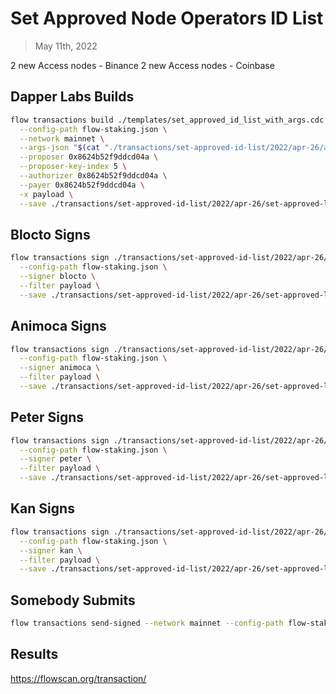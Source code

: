 # Set Approved Node Operators ID List

> May 11th, 2022

2 new Access nodes - Binance
2 new Access nodes - Coinbase


## Dapper Labs Builds

```sh
flow transactions build ./templates/set_approved_id_list_with_args.cdc \
  --config-path flow-staking.json \
  --network mainnet \
  --args-json "$(cat "./transactions/set-approved-id-list/2022/apr-26/arguments.json")" \
  --proposer 0x8624b52f9ddcd04a \
  --proposer-key-index 5 \
  --authorizer 0x8624b52f9ddcd04a \
  --payer 0x8624b52f9ddcd04a \
  -x payload \
  --save ./transactions/set-approved-id-list/2022/apr-26/set-approved-list-apr-26-unsigned.rlp
```

## Blocto Signs

```sh
flow transactions sign ./transactions/set-approved-id-list/2022/apr-26/set-approved-list-apr-26-unsigned.rlp \
  --config-path flow-staking.json \
  --signer blocto \
  --filter payload \
  --save ./transactions/set-approved-id-list/2022/apr-26/set-approved-list-apr-26-sig-1.rlp
```

## Animoca Signs

```sh
flow transactions sign ./transactions/set-approved-id-list/2022/apr-26/set-approved-list-apr-26-sig-1.rlp \
  --config-path flow-staking.json \
  --signer animoca \
  --filter payload \
  --save ./transactions/set-approved-id-list/2022/apr-26/set-approved-list-apr-26-sig-2.rlp
```

## Peter Signs

```sh
flow transactions sign ./transactions/set-approved-id-list/2022/apr-26/set-approved-list-apr-26-sig-2.rlp \
  --config-path flow-staking.json \
  --signer peter \
  --filter payload \
  --save ./transactions/set-approved-id-list/2022/apr-26/set-approved-list-apr-26-sig-3.rlp
```

## Kan Signs

```sh
flow transactions sign ./transactions/set-approved-id-list/2022/apr-26/set-approved-list-apr-26-sig-3.rlp \
  --config-path flow-staking.json \
  --signer kan \
  --filter payload \
  --save ./transactions/set-approved-id-list/2022/apr-26/set-approved-list-apr-26-sig-complete.rlp
```


## Somebody Submits

```sh
flow transactions send-signed --network mainnet --config-path flow-staking.json ./transactions/set-approved-id-list/2022/apr-26/set-approved-list-apr-26-sig-complete.rlp
```

## Results

https://flowscan.org/transaction/
